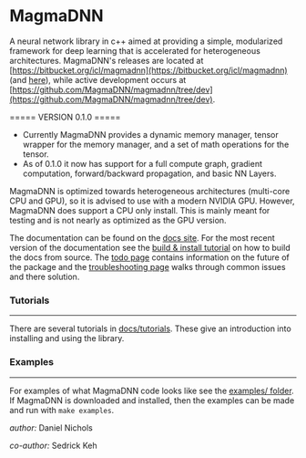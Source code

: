 # MagmaDNN

A neural network library in c++ aimed at providing a simple, modularized framework for deep learning that is accelerated for heterogeneous architectures. MagmaDNN's releases are located at [https://bitbucket.org/icl/magmadnn](https://bitbucket.org/icl/magmadnn) (and [here](https://icl.cs.utk.edu/magma/)), while active development occurs at [https://github.com/MagmaDNN/magmadnn/tree/dev](https://github.com/MagmaDNN/magmadnn/tree/dev).

===== VERSION 0.1.0 =====
- Currently MagmaDNN provides a dynamic memory manager, tensor wrapper for the memory manager, and a set of math operations for the tensor.
- As of 0.1.0 it now has support for a full compute graph, gradient computation, forward/backward propagation, and basic NN Layers.

MagmaDNN is optimized towards heterogeneous architectures (multi-core CPU and GPU), so it is advised to use with a modern NVIDIA GPU. However, MagmaDNN does support a CPU only install. This is mainly meant for testing and is not nearly as optimized as the GPU version.


The documentation can be found on the [docs site](https://magmadnn.github.io/magmadnn/html). For the most recent version of the documentation see the [build & install tutorial](/docs/tutorials/00_installing.md) on how to build the docs from source. The [todo page](/docs/todo.md) contains information on the future of the package and the [troubleshooting page](/docs/troubleshooting.md) walks through common issues and there solution.


### Tutorials
-------------
There are several tutorials in [docs/tutorials](/docs/tutorials). These give an introduction into installing and using the library.


### Examples
-----------
For examples of what MagmaDNN code looks like see the [examples/ folder](/examples). If MagmaDNN is downloaded and installed, then the examples can be made and run with `make examples`.


_author:_ Daniel Nichols

_co-author:_ Sedrick Keh
